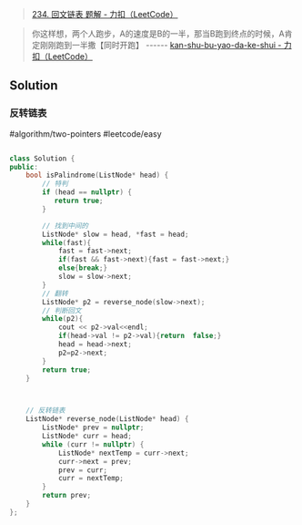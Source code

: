 > [234. 回文链表 题解 - 力扣（LeetCode）](https://leetcode.cn/problems/palindrome-linked-list/solutions/)

> 你这样想，两个人跑步，A的速度是B的一半，那当B跑到终点的时候，A肯定刚刚跑到一半撒【同时开跑】
> ------ [kan-shu-bu-yao-da-ke-shui - 力扣（LeetCode）](https://leetcode.cn/u/kan-shu-bu-yao-da-ke-shui/)

## Solution

### 反转链表
#algorithm/two-pointers #leetcode/easy
```C++

class Solution {
public:
    bool isPalindrome(ListNode* head) {
	    // 特判
        if (head == nullptr) {
           return true;
        }

		// 找到中间的
        ListNode* slow = head, *fast = head;
        while(fast){
            fast = fast->next;
            if(fast && fast->next){fast = fast->next;}
            else{break;}
            slow = slow->next;
        }
        // 翻转
        ListNode* p2 = reverse_node(slow->next);
	    // 判断回文
        while(p2){
            cout << p2->val<<endl;
            if(head->val != p2->val){return  false;}
            head = head->next;
            p2=p2->next;
        }
        return true;
    }



	// 反转链表
    ListNode* reverse_node(ListNode* head) {
        ListNode* prev = nullptr;
        ListNode* curr = head;
        while (curr != nullptr) {
            ListNode* nextTemp = curr->next;
            curr->next = prev;
            prev = curr;
            curr = nextTemp;
        }
        return prev;
    }
};
```